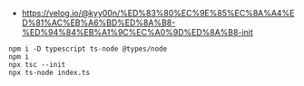 

- https://velog.io/@kyy00n/%ED%83%80%EC%9E%85%EC%8A%A4%ED%81%AC%EB%A6%BD%ED%8A%B8-%ED%94%84%EB%A1%9C%EC%A0%9D%ED%8A%B8-init
```
npm i -D typescript ts-node @types/node
npm i
npx tsc --init   
npx ts-node index.ts
```